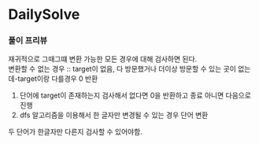 # DailySolve 

### 풀이 프리뷰
재귀적으로 그때그떄 변환 가능한 모든 경우에 대해 검사하면 된다.   
변환할 수 없는 경우 :: target이 없음, 다 방문했거나 더이상 방문할 수 있는 곳이 없는데-target이랑 다를경우 0 반환   
1. 단어에 target이 존재하는지 검사해서 없다면 0을 반환하고 종료 아니면 다음으로 진행
2. dfs 알고리즘을 이용해서 한 글자만 변경될 수 있는 경우 단어 변환

두 단어가 한글자만 다른지 검사할 수 있어야함.
